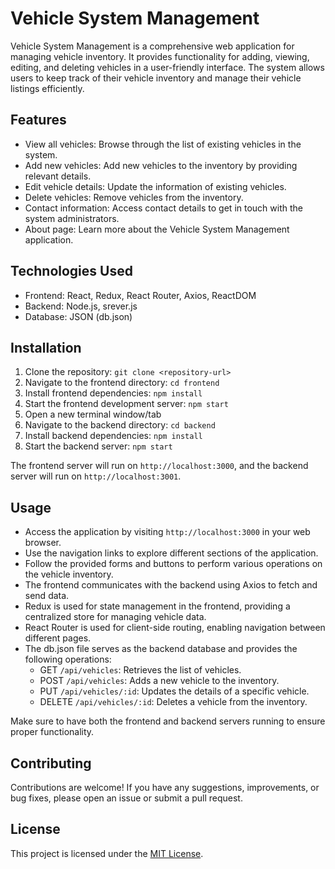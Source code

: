 # Vehicle System Management

Vehicle System Management is a comprehensive web application for managing vehicle inventory. It provides functionality for adding, viewing, editing, and deleting vehicles in a user-friendly interface. The system allows users to keep track of their vehicle inventory and manage their vehicle listings efficiently.

## Features

- View all vehicles: Browse through the list of existing vehicles in the system.
- Add new vehicles: Add new vehicles to the inventory by providing relevant details.
- Edit vehicle details: Update the information of existing vehicles.
- Delete vehicles: Remove vehicles from the inventory.
- Contact information: Access contact details to get in touch with the system administrators.
- About page: Learn more about the Vehicle System Management application.

## Technologies Used

- Frontend: React, Redux, React Router, Axios, ReactDOM
- Backend: Node.js, srever.js
- Database: JSON (db.json)

## Installation

1. Clone the repository: `git clone <repository-url>`
2. Navigate to the frontend directory: `cd frontend`
3. Install frontend dependencies: `npm install`
4. Start the frontend development server: `npm start`
5. Open a new terminal window/tab
6. Navigate to the backend directory: `cd backend`
7. Install backend dependencies: `npm install`
8. Start the backend server: `npm start`

The frontend server will run on `http://localhost:3000`, and the backend server will run on `http://localhost:3001`.

## Usage

- Access the application by visiting `http://localhost:3000` in your web browser.
- Use the navigation links to explore different sections of the application.
- Follow the provided forms and buttons to perform various operations on the vehicle inventory.
- The frontend communicates with the backend using Axios to fetch and send data.
- Redux is used for state management in the frontend, providing a centralized store for managing vehicle data.
- React Router is used for client-side routing, enabling navigation between different pages.
- The db.json file serves as the backend database and provides the following operations:
  - GET `/api/vehicles`: Retrieves the list of vehicles.
  - POST `/api/vehicles`: Adds a new vehicle to the inventory.
  - PUT `/api/vehicles/:id`: Updates the details of a specific vehicle.
  - DELETE `/api/vehicles/:id`: Deletes a vehicle from the inventory.

Make sure to have both the frontend and backend servers running to ensure proper functionality.

## Contributing

Contributions are welcome! If you have any suggestions, improvements, or bug fixes, please open an issue or submit a pull request.

## License

This project is licensed under the [MIT License](LICENSE).
